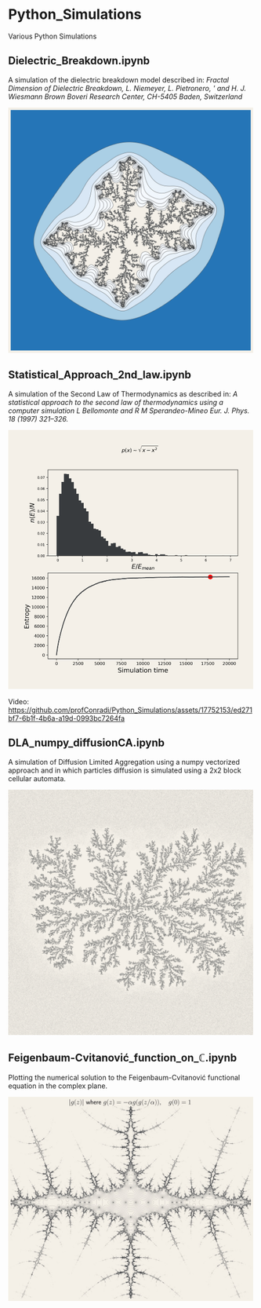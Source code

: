 # Python_Simulations
Various Python Simulations

## Dielectric_Breakdown.ipynb
A simulation of the dielectric breakdown model described in:
_Fractal Dimension of Dielectric Breakdown, L. Niemeyer, L. Pietronero, ' and H. J. Wiesmann Brown Boveri Research Center, CH-5405 Baden, Switzerland_

<img src="/images/db_patterns2.png" width="500"/>


## Statistical_Approach_2nd_law.ipynb
A simulation of the Second Law of Thermodynamics as described in:
_A statistical approach to the second law of thermodynamics using a computer simulation L Bellomonte and R M Sperandeo-Mineo Eur. J. Phys. 18 (1997) 321–326._

<img src="/images/frame17800.png" width="500"/>

Video:
https://github.com/profConradi/Python_Simulations/assets/17752153/ed271bf7-6b1f-4b6a-a19d-0993bc7264fa


## DLA_numpy_diffusionCA.ipynb
A simulation of Diffusion Limited Aggregation using a numpy vectorized approach and in which particles diffusion is simulated using a 2x2 block cellular automata.

<img src="/images/dla_fast_2.png" width="500"/>

## Feigenbaum-Cvitanović_function_on_ℂ.ipynb
Plotting the numerical solution to the Feigenbaum-Cvitanović functional equation in the complex plane.  

<img src="/images/feigenbaum-cvitanovic_function.jpeg" width="500"/>

